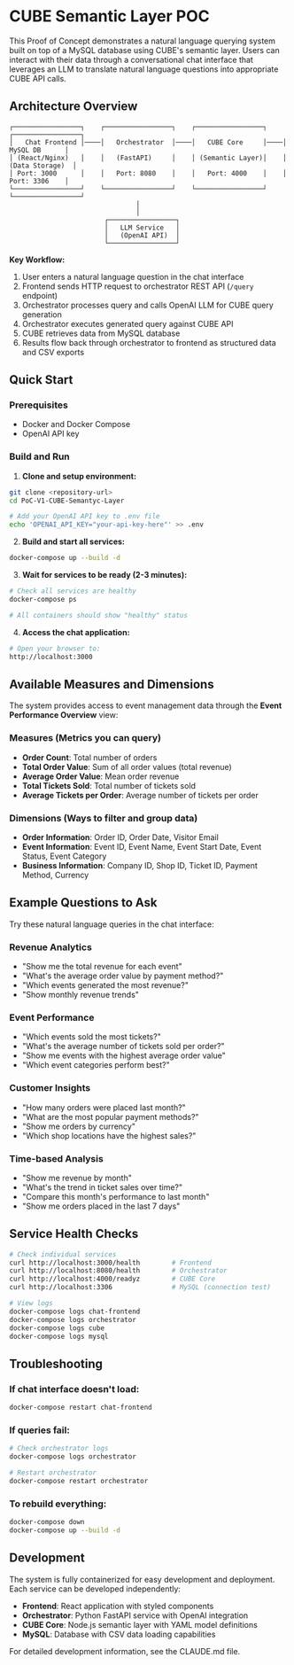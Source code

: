 # CUBE Semantic Layer POC

This Proof of Concept demonstrates a natural language querying system built on top of a MySQL database using CUBE's semantic layer. Users can interact with their data through a conversational chat interface that leverages an LLM to translate natural language questions into appropriate CUBE API calls.

## Architecture Overview

```
┌─────────────────┐    ┌─────────────────┐    ┌─────────────────┐    ┌─────────────────┐
│   Chat Frontend │────│   Orchestrator  │────│   CUBE Core     │────│   MySQL DB      │
│ (React/Nginx)   │    │   (FastAPI)     │    │ (Semantic Layer)│    │ (Data Storage)  │
│ Port: 3000      │    │   Port: 8080    │    │   Port: 4000    │    │   Port: 3306    │
└─────────────────┘    └─────────────────┘    └─────────────────┘    └─────────────────┘
                                │
                                │
                        ┌─────────────────┐
                        │   LLM Service   │
                        │   (OpenAI API)  │
                        └─────────────────┘
```

**Key Workflow:**
1. User enters a natural language question in the chat interface
2. Frontend sends HTTP request to orchestrator REST API (`/query` endpoint)
3. Orchestrator processes query and calls OpenAI LLM for CUBE query generation
4. Orchestrator executes generated query against CUBE API
5. CUBE retrieves data from MySQL database
6. Results flow back through orchestrator to frontend as structured data and CSV exports

## Quick Start

### Prerequisites
- Docker and Docker Compose
- OpenAI API key

### Build and Run

1. **Clone and setup environment:**
```bash
git clone <repository-url>
cd PoC-V1-CUBE-Semantyc-Layer

# Add your OpenAI API key to .env file
echo 'OPENAI_API_KEY="your-api-key-here"' >> .env
```

2. **Build and start all services:**
```bash
docker-compose up --build -d
```

3. **Wait for services to be ready (2-3 minutes):**
```bash
# Check all services are healthy
docker-compose ps

# All containers should show "healthy" status
```

4. **Access the chat application:**
```bash
# Open your browser to:
http://localhost:3000
```

## Available Measures and Dimensions

The system provides access to event management data through the **Event Performance Overview** view:

### Measures (Metrics you can query)
- **Order Count**: Total number of orders
- **Total Order Value**: Sum of all order values (total revenue)
- **Average Order Value**: Mean order revenue
- **Total Tickets Sold**: Total number of tickets sold
- **Average Tickets per Order**: Average number of tickets per order

### Dimensions (Ways to filter and group data)
- **Order Information**: Order ID, Order Date, Visitor Email
- **Event Information**: Event ID, Event Name, Event Start Date, Event Status, Event Category
- **Business Information**: Company ID, Shop ID, Ticket ID, Payment Method, Currency

## Example Questions to Ask

Try these natural language queries in the chat interface:

### Revenue Analytics
- "Show me the total revenue for each event"
- "What's the average order value by payment method?"
- "Which events generated the most revenue?"
- "Show monthly revenue trends"

### Event Performance
- "Which events sold the most tickets?"
- "What's the average number of tickets sold per order?"
- "Show me events with the highest average order value"
- "Which event categories perform best?"

### Customer Insights
- "How many orders were placed last month?"
- "What are the most popular payment methods?"
- "Show me orders by currency"
- "Which shop locations have the highest sales?"

### Time-based Analysis
- "Show me revenue by month"
- "What's the trend in ticket sales over time?"
- "Compare this month's performance to last month"
- "Show me orders placed in the last 7 days"

## Service Health Checks

```bash
# Check individual services
curl http://localhost:3000/health        # Frontend
curl http://localhost:8080/health        # Orchestrator
curl http://localhost:4000/readyz        # CUBE Core
curl http://localhost:3306               # MySQL (connection test)

# View logs
docker-compose logs chat-frontend
docker-compose logs orchestrator
docker-compose logs cube
docker-compose logs mysql
```

## Troubleshooting

### If chat interface doesn't load:
```bash
docker-compose restart chat-frontend
```

### If queries fail:
```bash
# Check orchestrator logs
docker-compose logs orchestrator

# Restart orchestrator
docker-compose restart orchestrator
```

### To rebuild everything:
```bash
docker-compose down
docker-compose up --build -d
```

## Development

The system is fully containerized for easy development and deployment. Each service can be developed independently:

- **Frontend**: React application with styled components
- **Orchestrator**: Python FastAPI service with OpenAI integration
- **CUBE Core**: Node.js semantic layer with YAML model definitions
- **MySQL**: Database with CSV data loading capabilities

For detailed development information, see the CLAUDE.md file.